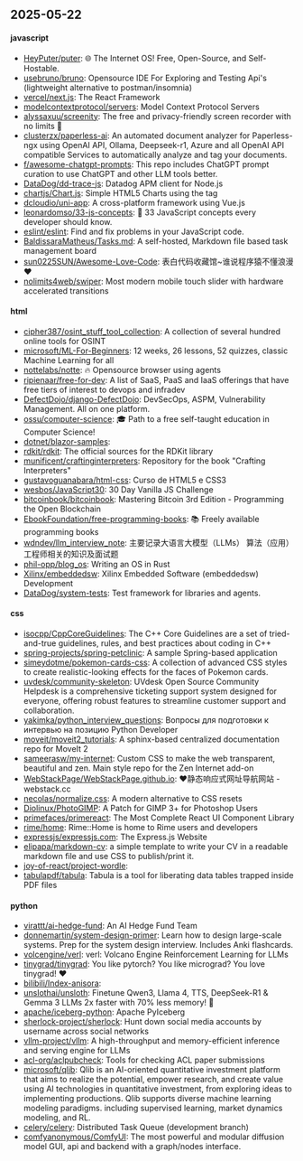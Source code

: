 ## 2025-05-22

#### javascript
* [HeyPuter/puter](https://github.com/HeyPuter/puter): 🌐 The Internet OS! Free, Open-Source, and Self-Hostable.
* [usebruno/bruno](https://github.com/usebruno/bruno): Opensource IDE For Exploring and Testing Api's (lightweight alternative to postman/insomnia)
* [vercel/next.js](https://github.com/vercel/next.js): The React Framework
* [modelcontextprotocol/servers](https://github.com/modelcontextprotocol/servers): Model Context Protocol Servers
* [alyssaxuu/screenity](https://github.com/alyssaxuu/screenity): The free and privacy-friendly screen recorder with no limits 🎥
* [clusterzx/paperless-ai](https://github.com/clusterzx/paperless-ai): An automated document analyzer for Paperless-ngx using OpenAI API, Ollama, Deepseek-r1, Azure and all OpenAI API compatible Services to automatically analyze and tag your documents.
* [f/awesome-chatgpt-prompts](https://github.com/f/awesome-chatgpt-prompts): This repo includes ChatGPT prompt curation to use ChatGPT and other LLM tools better.
* [DataDog/dd-trace-js](https://github.com/DataDog/dd-trace-js): Datadog APM client for Node.js
* [chartjs/Chart.js](https://github.com/chartjs/Chart.js): Simple HTML5 Charts using the <canvas> tag
* [dcloudio/uni-app](https://github.com/dcloudio/uni-app): A cross-platform framework using Vue.js
* [leonardomso/33-js-concepts](https://github.com/leonardomso/33-js-concepts): 📜 33 JavaScript concepts every developer should know.
* [eslint/eslint](https://github.com/eslint/eslint): Find and fix problems in your JavaScript code.
* [BaldissaraMatheus/Tasks.md](https://github.com/BaldissaraMatheus/Tasks.md): A self-hosted, Markdown file based task management board
* [sun0225SUN/Awesome-Love-Code](https://github.com/sun0225SUN/Awesome-Love-Code): 表白代码收藏馆~谁说程序猿不懂浪漫❤️
* [nolimits4web/swiper](https://github.com/nolimits4web/swiper): Most modern mobile touch slider with hardware accelerated transitions

#### html
* [cipher387/osint_stuff_tool_collection](https://github.com/cipher387/osint_stuff_tool_collection): A collection of several hundred online tools for OSINT
* [microsoft/ML-For-Beginners](https://github.com/microsoft/ML-For-Beginners): 12 weeks, 26 lessons, 52 quizzes, classic Machine Learning for all
* [nottelabs/notte](https://github.com/nottelabs/notte): 🔥 Opensource browser using agents
* [ripienaar/free-for-dev](https://github.com/ripienaar/free-for-dev): A list of SaaS, PaaS and IaaS offerings that have free tiers of interest to devops and infradev
* [DefectDojo/django-DefectDojo](https://github.com/DefectDojo/django-DefectDojo): DevSecOps, ASPM, Vulnerability Management. All on one platform.
* [ossu/computer-science](https://github.com/ossu/computer-science): 🎓 Path to a free self-taught education in Computer Science!
* [dotnet/blazor-samples](https://github.com/dotnet/blazor-samples): 
* [rdkit/rdkit](https://github.com/rdkit/rdkit): The official sources for the RDKit library
* [munificent/craftinginterpreters](https://github.com/munificent/craftinginterpreters): Repository for the book "Crafting Interpreters"
* [gustavoguanabara/html-css](https://github.com/gustavoguanabara/html-css): Curso de HTML5 e CSS3
* [wesbos/JavaScript30](https://github.com/wesbos/JavaScript30): 30 Day Vanilla JS Challenge
* [bitcoinbook/bitcoinbook](https://github.com/bitcoinbook/bitcoinbook): Mastering Bitcoin 3rd Edition - Programming the Open Blockchain
* [EbookFoundation/free-programming-books](https://github.com/EbookFoundation/free-programming-books): 📚 Freely available programming books
* [wdndev/llm_interview_note](https://github.com/wdndev/llm_interview_note): 主要记录大语言大模型（LLMs） 算法（应用）工程师相关的知识及面试题
* [phil-opp/blog_os](https://github.com/phil-opp/blog_os): Writing an OS in Rust
* [Xilinx/embeddedsw](https://github.com/Xilinx/embeddedsw): Xilinx Embedded Software (embeddedsw) Development
* [DataDog/system-tests](https://github.com/DataDog/system-tests): Test framework for libraries and agents.

#### css
* [isocpp/CppCoreGuidelines](https://github.com/isocpp/CppCoreGuidelines): The C++ Core Guidelines are a set of tried-and-true guidelines, rules, and best practices about coding in C++
* [spring-projects/spring-petclinic](https://github.com/spring-projects/spring-petclinic): A sample Spring-based application
* [simeydotme/pokemon-cards-css](https://github.com/simeydotme/pokemon-cards-css): A collection of advanced CSS styles to create realistic-looking effects for the faces of Pokemon cards.
* [uvdesk/community-skeleton](https://github.com/uvdesk/community-skeleton): UVdesk Open Source Community Helpdesk is a comprehensive ticketing support system designed for everyone, offering robust features to streamline customer support and collaboration.
* [yakimka/python_interview_questions](https://github.com/yakimka/python_interview_questions): Вопросы для подготовки к интервью на позицию Python Developer
* [moveit/moveit2_tutorials](https://github.com/moveit/moveit2_tutorials): A sphinx-based centralized documentation repo for MoveIt 2
* [sameerasw/my-internet](https://github.com/sameerasw/my-internet): Custom CSS to make the web transparent, beautiful and zen. Main style repo for the Zen Internet add-on
* [WebStackPage/WebStackPage.github.io](https://github.com/WebStackPage/WebStackPage.github.io): ❤️静态响应式网址导航网站 - webstack.cc
* [necolas/normalize.css](https://github.com/necolas/normalize.css): A modern alternative to CSS resets
* [Diolinux/PhotoGIMP](https://github.com/Diolinux/PhotoGIMP): A Patch for GIMP 3+ for Photoshop Users
* [primefaces/primereact](https://github.com/primefaces/primereact): The Most Complete React UI Component Library
* [rime/home](https://github.com/rime/home): Rime::Home is home to Rime users and developers
* [expressjs/expressjs.com](https://github.com/expressjs/expressjs.com): The Express.js Website
* [elipapa/markdown-cv](https://github.com/elipapa/markdown-cv): a simple template to write your CV in a readable markdown file and use CSS to publish/print it.
* [joy-of-react/project-wordle](https://github.com/joy-of-react/project-wordle): 
* [tabulapdf/tabula](https://github.com/tabulapdf/tabula): Tabula is a tool for liberating data tables trapped inside PDF files

#### python
* [virattt/ai-hedge-fund](https://github.com/virattt/ai-hedge-fund): An AI Hedge Fund Team
* [donnemartin/system-design-primer](https://github.com/donnemartin/system-design-primer): Learn how to design large-scale systems. Prep for the system design interview. Includes Anki flashcards.
* [volcengine/verl](https://github.com/volcengine/verl): verl: Volcano Engine Reinforcement Learning for LLMs
* [tinygrad/tinygrad](https://github.com/tinygrad/tinygrad): You like pytorch? You like micrograd? You love tinygrad! ❤️
* [bilibili/Index-anisora](https://github.com/bilibili/Index-anisora): 
* [unslothai/unsloth](https://github.com/unslothai/unsloth): Finetune Qwen3, Llama 4, TTS, DeepSeek-R1 & Gemma 3 LLMs 2x faster with 70% less memory! 🦥
* [apache/iceberg-python](https://github.com/apache/iceberg-python): Apache PyIceberg
* [sherlock-project/sherlock](https://github.com/sherlock-project/sherlock): Hunt down social media accounts by username across social networks
* [vllm-project/vllm](https://github.com/vllm-project/vllm): A high-throughput and memory-efficient inference and serving engine for LLMs
* [acl-org/aclpubcheck](https://github.com/acl-org/aclpubcheck): Tools for checking ACL paper submissions
* [microsoft/qlib](https://github.com/microsoft/qlib): Qlib is an AI-oriented quantitative investment platform that aims to realize the potential, empower research, and create value using AI technologies in quantitative investment, from exploring ideas to implementing productions. Qlib supports diverse machine learning modeling paradigms. including supervised learning, market dynamics modeling, and RL.
* [celery/celery](https://github.com/celery/celery): Distributed Task Queue (development branch)
* [comfyanonymous/ComfyUI](https://github.com/comfyanonymous/ComfyUI): The most powerful and modular diffusion model GUI, api and backend with a graph/nodes interface.
